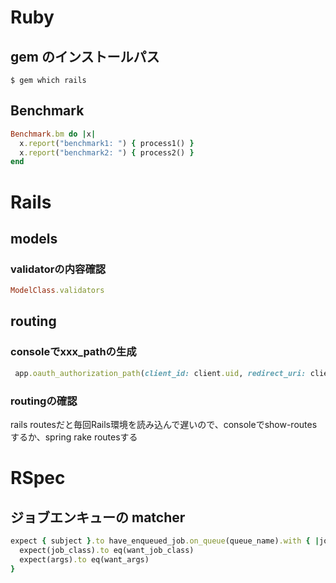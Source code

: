 # Ruby
## gem のインストールパス
```
$ gem which rails
```

## Benchmark

```ruby
Benchmark.bm do |x|
  x.report("benchmark1: ") { process1() }
  x.report("benchmark2: ") { process2() }
end
```

# Rails
## models
### validatorの内容確認

```ruby
ModelClass.validators
```

## routing
### consoleでxxx_pathの生成

```ruby
 app.oauth_authorization_path(client_id: client.uid, redirect_uri: client.redirect_uri, response_type: 'code', scope: client.scopes)
```

### routingの確認

rails routesだと毎回Rails環境を読み込んで遅いので、consoleでshow-routesするか、spring rake routesする

# RSpec
## ジョブエンキューの matcher

```ruby
expect { subject }.to have_enqueued_job.on_queue(queue_name).with { |job_class, args|
  expect(job_class).to eq(want_job_class)
  expect(args).to eq(want_args)
}
```
